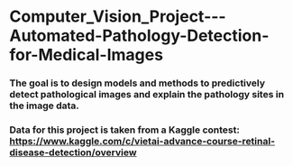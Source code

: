 # Computer_Vision_Project---Automated-Pathology-Detection-for-Medical-Images

### The goal is to design models and methods to predictively detect pathological images and explain the pathology sites in the image data.

### Data for this project is taken from a Kaggle contest: https://www.kaggle.com/c/vietai-advance-course-retinal-disease-detection/overview
